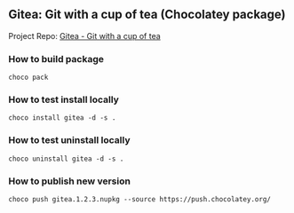 ﻿## Gitea: Git with a cup of tea (Chocolatey package)

Project Repo: [Gitea - Git with a cup of tea](https://github.com/go-gitea/gitea)

### How to build package

```
choco pack
```

### How to test install locally

```
choco install gitea -d -s .
```

### How to test uninstall locally

```
choco uninstall gitea -d -s .
```

### How to publish new version

```
choco push gitea.1.2.3.nupkg --source https://push.chocolatey.org/
```
